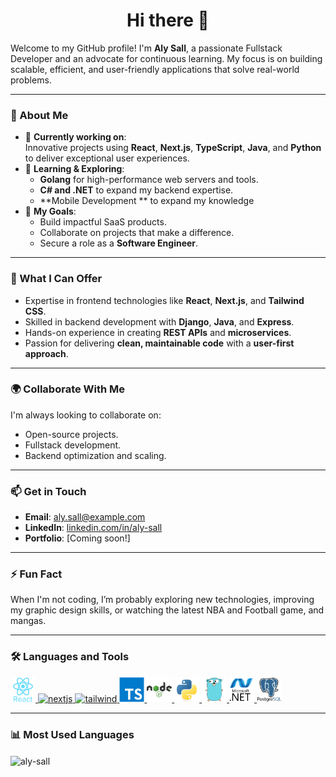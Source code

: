 <h1 align="center">Hi there 👋</h1>

Welcome to my GitHub profile! I'm **Aly Sall**, a passionate Fullstack Developer and an advocate for continuous learning. My focus is on building scalable, efficient, and user-friendly applications that solve real-world problems.

---

### 🚀 About Me  
- 🔭 **Currently working on**:  
  Innovative projects using **React**, **Next.js**, **TypeScript**, **Java**, and **Python** to deliver exceptional user experiences.  
- 🌱 **Learning & Exploring**:  
  - **Golang** for high-performance web servers and tools.  
  - **C# and .NET** to expand my backend expertise.  
  - **Mobile Development ** to expand my knowledge   
- 🎯 **My Goals**:  
  - Build impactful SaaS products.  
  - Collaborate on projects that make a difference.  
  - Secure a role as a **Software Engineer**.  

---

### 💼 What I Can Offer  
- Expertise in frontend technologies like **React**, **Next.js**, and **Tailwind CSS**.  
- Skilled in backend development with **Django**, **Java**, and **Express**.  
- Hands-on experience in creating **REST APIs** and **microservices**.  
- Passion for delivering **clean, maintainable code** with a **user-first approach**.  

---

### 🌍 Collaborate With Me  
I'm always looking to collaborate on:  
- Open-source projects.  
- Fullstack development.  
- Backend optimization and scaling.  

---

### 📫 Get in Touch  
- **Email**: aly.sall@example.com  
- **LinkedIn**: [linkedin.com/in/aly-sall](https://www.linkedin.com/in/aly-sall)  
- **Portfolio**: [Coming soon!]  

---

### ⚡ Fun Fact  
When I'm not coding, I’m probably exploring new technologies, improving my graphic design skills, or watching the latest NBA and Football game, and mangas.  

---

### 🛠️ Languages and Tools  
<p align="left">
  <a href="https://reactjs.org/" target="_blank" rel="noreferrer"> 
    <img src="https://raw.githubusercontent.com/devicons/devicon/master/icons/react/react-original-wordmark.svg" alt="react" width="40" height="40"/> 
  </a> 
  <a href="https://nextjs.org/" target="_blank" rel="noreferrer"> 
    <img src="https://cdn.worldvectorlogo.com/logos/nextjs-2.svg" alt="nextjs" width="40" height="40"/> 
  </a>
  <a href="https://tailwindcss.com/" target="_blank" rel="noreferrer"> 
    <img src="https://www.vectorlogo.zone/logos/tailwindcss/tailwindcss-icon.svg" alt="tailwind" width="40" height="40"/> 
  </a>
  <a href="https://www.typescriptlang.org/" target="_blank" rel="noreferrer"> 
    <img src="https://raw.githubusercontent.com/devicons/devicon/master/icons/typescript/typescript-original.svg" alt="typescript" width="40" height="40"/> 
  </a>
  <a href="https://nodejs.org/" target="_blank" rel="noreferrer"> 
    <img src="https://raw.githubusercontent.com/devicons/devicon/master/icons/nodejs/nodejs-original-wordmark.svg" alt="nodejs" width="40" height="40"/> 
  </a>
  <a href="https://www.python.org/" target="_blank" rel="noreferrer"> 
    <img src="https://raw.githubusercontent.com/devicons/devicon/master/icons/python/python-original.svg" alt="python" width="40" height="40"/> 
  </a>
  <a href="https://golang.org" target="_blank" rel="noreferrer"> 
    <img src="https://raw.githubusercontent.com/devicons/devicon/master/icons/go/go-original.svg" alt="go" width="40" height="40"/> 
  </a>
  <a href="https://dotnet.microsoft.com/" target="_blank" rel="noreferrer"> 
    <img src="https://raw.githubusercontent.com/devicons/devicon/master/icons/dot-net/dot-net-original-wordmark.svg" alt="dotnet" width="40" height="40"/> 
  </a>
  <a href="https://www.postgresql.org" target="_blank" rel="noreferrer"> 
    <img src="https://raw.githubusercontent.com/devicons/devicon/master/icons/postgresql/postgresql-original-wordmark.svg" alt="postgresql" width="40" height="40"/> 
  </a>
</p>

---

### 📊 Most Used Languages  
<p>
  <img align="center" src="https://github-readme-stats.vercel.app/api/top-langs?username=aly-sall&show_icons=true&locale=en&layout=compact" alt="aly-sall" />
</p>
